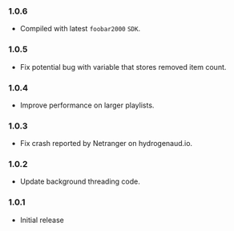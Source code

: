 ### 1.0.6
- Compiled with latest `foobar2000` `SDK`.

### 1.0.5
- Fix potential bug with variable that stores removed item count.

### 1.0.4
- Improve performance on larger playlists.

### 1.0.3
- Fix crash reported by Netranger on hydrogenaud.io.

### 1.0.2
- Update background threading code.

### 1.0.1
- Initial release
